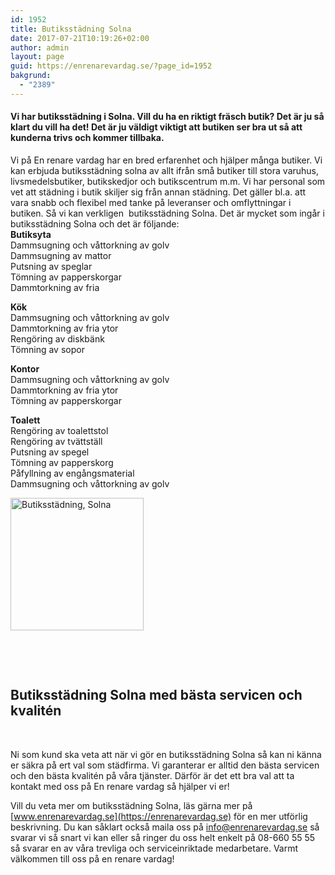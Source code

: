 ```yaml
---
id: 1952
title: Butiksstädning Solna
date: 2017-07-21T10:19:26+02:00
author: admin
layout: page
guid: https://enrenarevardag.se/?page_id=1952
bakgrund:
  - "2389"
---
```

#### **Vi har butiksstädning i Solna. Vill du ha en riktigt fräsch butik? Det är ju så klart du vill ha det! Det är ju väldigt viktigt att butiken ser bra ut så att kunderna trivs och kommer tillbaka.**

Vi på En renare vardag har en bred erfarenhet och hjälper många butiker. Vi kan erbjuda butiksstädning solna av allt ifrån små butiker till stora varuhus, livsmedelsbutiker, butikskedjor och butikscentrum m.m. Vi har personal som vet att städning i butik skiljer sig från annan städning. Det gäller bl.a. att vara snabb och flexibel med tanke på leveranser och omflyttningar i butiken. Så vi kan verkligen  butiksstädning Solna. Det är mycket som ingår i butiksstädning Solna och det är följande:  
**Butiksyta**  
Dammsugning och våttorkning av golv  
Dammsugning av mattor  
Putsning av speglar  
Tömning av papperskorgar  
Dammtorkning av fria

**Kök**  
Dammsugning och våttorkning av golv  
Dammtorkning av fria ytor  
Rengöring av diskbänk  
Tömning av sopor

**Kontor**  
Dammsugning och våttorkning av golv  
Dammtorkning av fria ytor  
Tömning av papperskorgar

**Toalett**  
Rengöring av toalettstol  
Rengöring av tvättställ  
Putsning av spegel  
Tömning av papperskorg  
Påfyllning av engångsmaterial  
Dammsugning och våttorkning av golv

[<img class=" wp-image-1959 aligncenter" src="https://enrenarevardag.se/wp-content/uploads/2017/07/Flyttstädning-Stockholm-Solna.png" alt="Butiksstädning, Solna" width="213" height="212" srcset="https://enrenarevardag.se/wp-content/uploads/2017/07/Flyttstädning-Stockholm-Solna.png 151w, https://enrenarevardag.se/wp-content/uploads/2017/07/Flyttstädning-Stockholm-Solna-150x150.png 150w, https://enrenarevardag.se/wp-content/uploads/2017/07/Flyttstädning-Stockholm-Solna-125x125.png 125w" sizes="(max-width: 213px) 100vw, 213px" />](https://enrenarevardag.se/foretag/butikstadning/) 

&nbsp;

&nbsp;

## **Butiksstädning Solna med bästa servicen och kvalitén**

&nbsp;

Ni som kund ska veta att när vi gör en butiksstädning Solna så kan ni känna er säkra på ert val som städfirma. Vi garanterar er alltid den bästa servicen och den bästa kvalitén på våra tjänster. Därför är det ett bra val att ta kontakt med oss på En renare vardag så hjälper vi er!

Vill du veta mer om butiksstädning Solna, läs gärna mer på [www.enrenarevardag.se](https://enrenarevardag.se) för en mer utförlig beskrivning. Du kan såklart också maila oss på <info@enrenarevardag.se> så svarar vi så snart vi kan eller så ringer du oss helt enkelt på 08-660 55 55 så svarar en av våra trevliga och serviceinriktade medarbetare. Varmt välkommen till oss på en renare vardag!